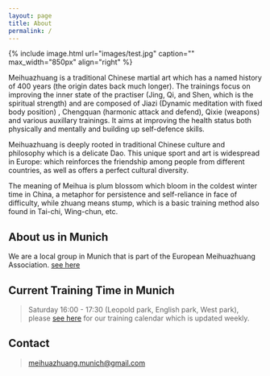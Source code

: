 ```yaml
---
layout: page
title: About
permalink: /
---
```


{% include image.html url="images/test.jpg" caption="" max_width="850px" align="right" %}

Meihuazhuang is a traditional Chinese martial art which has a named history of 400 years (the origin dates back much longer). The trainings focus on improving the inner state of the practiser (Jing, Qi, and Shen, which is the spiritual strength) and are composed of Jiazi (Dynamic meditation with fixed body position) , Chengquan (harmonic attack and defend), Qixie (weapons) and various auxillary trainings. It aims at improving the health status both physically and mentally and building up self-defence skills. 

Meihuazhuang is deeply rooted in traditional Chinese culture and philosophy which is a delicate Dao. This unique sport and art is widespread in Europe: which reinforces the friendship among people from different countries, as well as offers a perfect cultural diversity.

The meaning of Meihua is plum blossom which bloom in the coldest winter time in China, a metaphor
for persistence and self-reliance in face of difficulty, while zhuang means stump, which is a basic
training method also found in Tai-chi, Wing-chun, etc.

## About us in Munich
We are a local group in Munich that is part of the European Meihuazhuang Association.
[see here](http://www.meihuazhuang.org)

## Current Training Time in Munich
> Saturday 16:00 - 17:30 (Leopold park, English park, West park), please [see here](/training) for our training calendar which is updated weekly. 

## Contact
> meihuazhuang.munich@gmail.com

